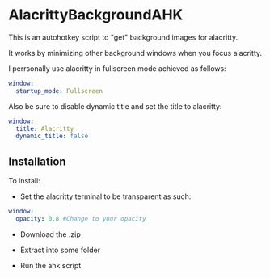 # AlacrittyBackgroundAHK

This is an autohotkey script to "get" background images for alacritty.

It works by minimizing other background windows when you focus alacritty.

I perrsonally use alacritty in fullscreen mode achieved as follows:

```yml
window:
  startup_mode: Fullscreen
```

Also be sure to disable dynamic title and set the title to alacritty:

```yml
window:
  title: Alacritty
  dynamic_title: false
```

## Installation

To install:

- Set the alacritty terminal to be transparent as such:

```yml
window:
  opacity: 0.8 #Change to your opacity
```

- Download the .zip

- Extract into some folder

- Run the ahk script
